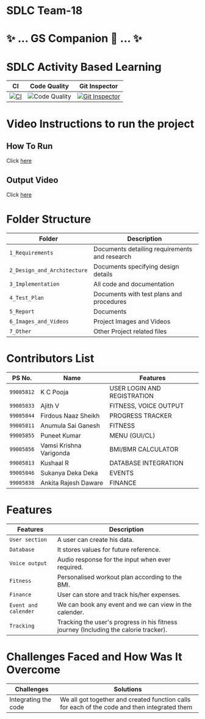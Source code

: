 # SDLC Team-18 
# ✨ ... GS Companion 🤖 ... ✨

# SDLC Activity Based Learning
| CI | Code Quality | Git Inspector |
|----|--------------|---------------|
|[![CI](https://github.com/ajith-io/SDLC_18_Geek_Squad/actions/workflows/main.yml/badge.svg)](https://github.com/ajith-io/SDLC_18_Geek_Squad/actions/workflows/main.yml) | ![Code Quality](https://www.code-inspector.com/project/26754/score/svg) | [![Git Inspector](https://github.com/ajith-io/SDLC_18_Geek_Squad/actions/workflows/git_inspector.yml/badge.svg)](https://github.com/ajith-io/SDLC_18_Geek_Squad/actions/workflows/git_inspector.yml) |

# Video Instructions to run the project
## How To Run
Click [here](https://github.com/ajith-io/SDLC_18_Geek_Squad)

## Output Video
Click [here](https://github.com/ajith-io/SDLC_18_Geek_Squad/tree/main/6_Images_and_Videos)

# Folder Structure
| Folder | Description |
|--------|-------------|
|`1_Requirements`|  Documents detailing requirements and research     |
|`2_Design_and_Architecture`|Documents specifying design details|
|`3_Implementation`|All code and documentation|
|`4_Test_Plan`|Documents with test plans and procedures|
|`5_Report`|Documents|
|`6_Images_and_Videos`| Project Images and Videos|
|`7_Other`|Other Project related files|

# Contributors List
| PS No. | Name | Features |  
|---------|-----|----------|
|`99005812`| K C Pooja| USER LOGIN AND REGISTRATION |
|`99005833`|Ajith V| FITNESS, VOICE OUTPUT|
|`99005844`|Firdous Naaz Sheikh| PROGRESS TRACKER |
|`99005811`|Anumula Sai Ganesh| FITNESS|
|`99005855`|Puneet Kumar| MENU (GUI/CL) |
|`99005856`|Vamsi Krishna Varigonda| BMI/BMR CALCULATOR |
|`99005813`|Kushaal R| DATABASE INTEGRATION |
|`99005846`|Sukanya Deka Deka| EVENTS |
|`99005838`|Ankita Rajesh Daware| FINANCE |


# Features #
  Features            | Description
-------------------| -----------------------------------------
`User section`     | A user can create his data.
`Database`         | It stores values for future reference.
`Voice output`     | Audio response for the input when ever required.
`Fitness`          | Personalised workout plan according to the BMI.
`Finance`          | User can store and track his/her expenses.
`Event and calender`| We can book any event and we can view in the calender.
`Tracking`| Tracking the user's progress in his fitness journey (Including the calorie tracker).

# Challenges Faced and How Was It Overcome
|Challenges|Solutions|
|----|------|
| Integrating the code| We all got together and created function calls for each of the code and then integrated them|
